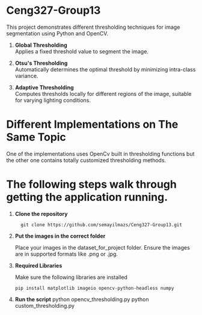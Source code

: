 # Ceng327-Group13

This project demonstrates different thresholding techniques for image segmentation using Python and OpenCV.

1. **Global Thresholding**  
   Applies a fixed threshold value to segment the image.

2. **Otsu's Thresholding**  
   Automatically determines the optimal threshold by minimizing intra-class variance.

3. **Adaptive Thresholding**  
   Computes thresholds locally for different regions of the image, suitable for varying lighting conditions.

# Different Implementations on The Same Topic
  
   One of the implementations uses OpenCv built in thresholding functions but the other one contains totally customized thresholding methods.
# The following steps walk through getting the application running. 


1. **Clone the repository**




         git clone https://github.com/semayilmazs/Ceng327-Group13.git

3. **Put the images in the correct folder**


   Place your images in the dataset_for_project folder. Ensure the images are in supported formats like .png or .jpg.

4. **Required Libraries**


   Make sure the following libraries are installed
 
       pip install matplotlib imageio opencv-python-headless numpy


5. **Run the script**
   python opencv_thresholding.py
   python custom_thresholding.py

